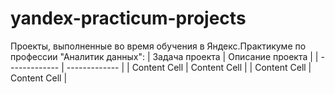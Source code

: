 # yandex-practicum-projects
Проекты, выполненные во время обучения в Яндекс.Практикуме по профессии "Аналитик данных":
| Задача проекта  | Описание проекта |
| ------------- | ------------- |
| Content Cell  | Content Cell  |
| Content Cell  | Content Cell  |
